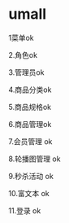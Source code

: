 # umall

1菜单ok

2.角色ok

3.管理员ok

4.商品分类ok

5.商品规格ok

6.商品管理ok

7.会员管理 ok

8.轮播图管理 ok

9.秒杀活动 ok

10.富文本 ok

11.登录 ok